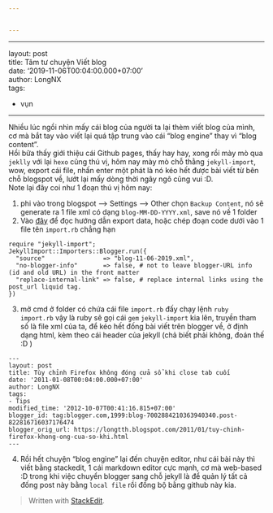 ```yaml
---


---
```


<hr>
<p>layout: post<br>
title: Tâm tư chuyện Viết blog<br>
date: ‘2019-11-06T00:04:00.000+07:00’<br>
author: LongNX<br>
tags:</p>
<ul>
<li>vụn</li>
</ul>
<hr>
<p>Nhiều lúc ngồi nhìn mấy cái blog của người ta lại thèm viết blog của mình, cơ mà bắt tay vào viết lại quá tập trung vào cái “blog engine” thay vì “blog content”.<br>
Hồi bữa thấy giới thiệu cái Github pages, thấy hay hay, xong rồi mày mò qua <code>jeklly</code> với lại <code>hexo</code> cũng thú vị, hôm nay mày mò chỗ thằng <code>jekyll-import</code>, wow, export cái file, nhấn enter một phát là nó kéo hết được bài viết từ bên chỗ blogspot về, lướt lại mấy dòng thời ngây ngô cũng vui :D.<br>
Note lại đây coi như 1 đoạn thú vị hôm nay:</p>
<ol>
<li>phi vào trong blogspot --&gt; Settings --&gt; Other chọn <code>Backup Content</code>, nó sẽ generate ra 1 file xml có dạng <code>blog-MM-DD-YYYY.xml</code>, save nó về 1 folder</li>
<li>Vào <a href="%5Bhttps://import.jekyllrb.com/docs/blogger/%5D(https://import.jekyllrb.com/docs/blogger/)">đây</a> để đọc hướng dẫn export data, hoặc chép đoạn code dưới vào 1 file tên <code>import.rb</code> chẳng hạn</li>
</ol>
<pre class=" language-ruby"><code class="prism  language-ruby"><span class="token keyword">require</span> <span class="token string">"jekyll-import"</span><span class="token punctuation">;</span>
<span class="token constant">JekyllImport</span><span class="token punctuation">:</span><span class="token symbol">:Importers</span><span class="token punctuation">:</span><span class="token symbol">:Blogger</span><span class="token punctuation">.</span><span class="token function">run</span><span class="token punctuation">(</span><span class="token punctuation">{</span>
  <span class="token string">"source"</span>                <span class="token operator">=</span><span class="token operator">&gt;</span> <span class="token string">"blog-11-06-2019.xml"</span><span class="token punctuation">,</span>
  <span class="token string">"no-blogger-info"</span>       <span class="token operator">=</span><span class="token operator">&gt;</span> <span class="token keyword">false</span><span class="token punctuation">,</span> <span class="token comment"># not to leave blogger-URL info (id and old URL) in the front matter</span>
  <span class="token string">"replace-internal-link"</span> <span class="token operator">=</span><span class="token operator">&gt;</span> <span class="token keyword">false</span><span class="token punctuation">,</span> <span class="token comment"># replace internal links using the post_url liquid tag.</span>
<span class="token punctuation">}</span><span class="token punctuation">)</span>
</code></pre>
<ol start="3">
<li>mở cmd ở folder có chứa cái file <code>import.rb</code> đấy chạy lệnh <code>ruby import.rb</code> vậy là ruby sẽ gọi cái <code>gem</code> <code>jekyll-import</code> kia lên, truyền tham số là file xml của ta, để kéo hết đống bài viết trên blogger về, ở định dạng html, kèm theo cái header của jekyll (chả biết phải không, đoán thế :D )</li>
</ol>
<pre><code>---
layout: post
title: Tùy chỉnh Firefox không đóng cửa sổ khi close tab cuối
date: '2011-01-08T00:04:00.000+07:00'
author: LongNX
tags:
- Tips
modified_time: '2012-10-07T00:41:16.815+07:00'
blogger_id: tag:blogger.com,1999:blog-7002884210363940340.post-822816716037176474
blogger_orig_url: https://longtth.blogspot.com/2011/01/tuy-chinh-firefox-khong-ong-cua-so-khi.html
---
</code></pre>
<ol start="4">
<li>Rồi hết chuyện “blog engine” lại đến chuyện editor, như cái bài này thì viết bằng stackedit, 1 cái markdown editor cực mạnh, cơ mà web-based :D trong khi việc chuyển blogger sang chỗ jekyll là để quản lý tất cả đống post này bằng <code>local file</code> rồi đồng bộ bằng github này kia.</li>
</ol>
<blockquote>
<p>Written with <a href="https://stackedit.io/">StackEdit</a>.</p>
</blockquote>


